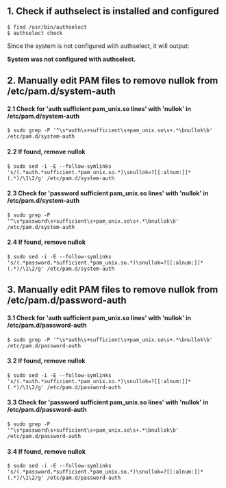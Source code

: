 ## 1. Check if authselect is installed and configured
    $ find /usr/bin/authselect
    $ authselect check

Since the system is not configured with authselect, it will output:

**System was not configured with authselect.**

## 2. Manually edit PAM files to remove nullok from /etc/pam.d/system-auth
  #### 2.1 Check for 'auth sufficient pam_unix.so lines' with 'nullok' in /etc/pam.d/system-auth
    $ sudo grep -P '^\s*auth\s+sufficient\s+pam_unix.so\s+.*\bnullok\b' /etc/pam.d/system-auth

  #### 2.2 If found, remove nullok
    $ sudo sed -i -E --follow-symlinks 's/(.*auth.*sufficient.*pam_unix.so.*)\snullok=?[[:alnum:]]*(.*)/\1\2/g' /etc/pam.d/system-auth

  #### 2.3 Check for 'password sufficient pam_unix.so lines' with 'nullok' in /etc/pam.d/system-auth
    $ sudo grep -P '^\s*password\s+sufficient\s+pam_unix.so\s+.*\bnullok\b' /etc/pam.d/system-auth

  #### 2.4 If found, remove nullok
    $ sudo sed -i -E --follow-symlinks 's/(.*password.*sufficient.*pam_unix.so.*)\snullok=?[[:alnum:]]*(.*)/\1\2/g' /etc/pam.d/system-auth

## 3. Manually edit PAM files to remove nullok from /etc/pam.d/password-auth
  #### 3.1 Check for 'auth sufficient pam_unix.so lines' with 'nullok' in /etc/pam.d/password-auth
    $ sudo grep -P '^\s*auth\s+sufficient\s+pam_unix.so\s+.*\bnullok\b' /etc/pam.d/password-auth

  #### 3.2 If found, remove nullok
    $ sudo sed -i -E --follow-symlinks 's/(.*auth.*sufficient.*pam_unix.so.*)\snullok=?[[:alnum:]]*(.*)/\1\2/g' /etc/pam.d/password-auth

  #### 3.3 Check for 'password sufficient pam_unix.so lines' with 'nullok' in /etc/pam.d/password-auth
    $ sudo grep -P '^\s*password\s+sufficient\s+pam_unix.so\s+.*\bnullok\b' /etc/pam.d/password-auth

  #### 3.4 If found, remove nullok
    $ sudo sed -i -E --follow-symlinks 's/(.*password.*sufficient.*pam_unix.so.*)\snullok=?[[:alnum:]]*(.*)/\1\2/g' /etc/pam.d/password-auth
